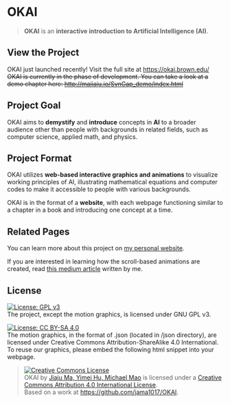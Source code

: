 # OKAI

> **OKAI** is an **interactive introduction to Artificial Intelligence (AI)**.

## View the Project
OKAI just launched recently! Visit the full site at https://okai.brown.edu/<br>
~~OKAI is currently in the phase of development. You can take a look at a demo chapter here:
http://majiaju.io/SynGap_demo/index.html~~


## Project Goal
OKAI aims to **demystify** and **introduce** concepts in **AI** to a broader audience other than people with backgrounds in related fields, such as computer science, applied math, and physics.

## Project Format
OKAI utilizes **web-based interactive graphics and animations** to visualize working principles of AI, illustrating mathematical equations and computer codes to make it accessible to people with various backgrounds.

OKAI is in the format of a **website**, with each webpage functioning similar to a chapter in a book and introducing one concept at a time.

## Related Pages
You can learn more about this project on [my personal website](http://majiaju.io/okai.html).

If you are interested in learning how the scroll-based animations are created, read [this medium article](https://medium.com/@jiajuma/the-ultimate-workflow-of-creating-scroll-based-animations-7366b670630?source=friends_link&sk=03595c3a06eb78944c287d3d0dbafe16) written by me.

## License
[![License: GPL v3](https://img.shields.io/badge/License-GPLv3-blue.svg)](https://www.gnu.org/licenses/gpl-3.0) <br>
The project, except the motion graphics, is licensed under GNU GPL v3.

[![License: CC BY-SA 4.0](https://img.shields.io/badge/License-CC%20BY--SA%204.0-lightgrey.svg)](https://creativecommons.org/licenses/by-sa/4.0/) <br>
The motion graphics, in the format of .json (located in /json directory), are licensed under Creative Commons Attribution-ShareAlike 4.0 International. To reuse our graphics, please embed the following html snippet into your webpage.

> <a rel="license" href="http://creativecommons.org/licenses/by/4.0/"><img alt="Creative Commons License" style="border-width:0" src="https://i.creativecommons.org/l/by/4.0/88x31.png" /></a><br /><span xmlns:dct="http://purl.org/dc/terms/" href="http://purl.org/dc/dcmitype/InteractiveResource" property="dct:title" rel="dct:type">OKAI</span> by <a xmlns:cc="http://creativecommons.org/ns#" href="https://okai.brown.edu/" property="cc:attributionName" rel="cc:attributionURL">Jiaju Ma, Yimei Hu, Michael Mao</a> is licensed under a <a rel="license" href="http://creativecommons.org/licenses/by/4.0/">Creative Commons Attribution 4.0 International License</a>.<br />Based on a work at <a xmlns:dct="http://purl.org/dc/terms/" href="https://github.com/jama1017/OKAI" rel="dct:source">https://github.com/jama1017/OKAI</a>.
